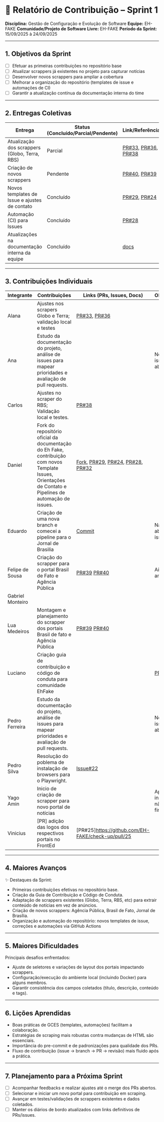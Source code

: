 # 📝 Relatório de Contribuição – Sprint 1

**Disciplina:** Gestão de Configuração e Evolução de Software
**Equipe:** EH-FAKE
**Comunidade/Projeto de Software Livre:** EH-FAKE
**Período da Sprint:** 15/09/2025 à 24/09/2025

---

## 1. Objetivos da Sprint

- [ ] Efetuar as primeiras contribuições no repositório base
- [ ] Atualizar scrappers já existentes no projeto para capturar notícias
- [ ] Desenvolver novos scrappers para ampliar a cobertura
- [ ] Melhorar a organização do repositório (templates de issue e automações de CI)
- [ ] Garantir a atualização contínua da documentação interna do time

---

## 2. Entregas Coletivas

| Entrega                                        | Status (Concluído/Parcial/Pendente) | Link/Referência                                                                                                                                                  | Observações      |
| ---------------------------------------------- | ----------------------------------- | ---------------------------------------------------------------------------------------------------------------------------------------------------------------- | ---------------- |
| Atualização dos scrappers (Globo, Terra, RBS)  | Parcial                             | [PR#33](https://github.com/EH-FAKE/check-up/pull/33), [PR#36](https://github.com/EH-FAKE/check-up/pull/36), [PR#38](https://github.com/EH-FAKE/check-up/pull/38) | RBS em andamento |
| Criação de novos scrappers                     | Pendente                            | [PR#40](https://github.com/EH-FAKE/check-up/pull/40), [PR#39](https://github.com/EH-FAKE/check-up/pull/39)                                                       |                  |
| Novos templates de Issue e ajustes de contato  | Concluído                           | [PR#29](https://github.com/EH-FAKE/check-up/pull/29), [PR#24](https://github.com/EH-FAKE/check-up/pull/24)                                                       |                  |
| Automação (CI) para Issues                     | Concluído                           | [PR#28](https://github.com/EH-FAKE/check-up/pull/28)                                                                                                             |                  |
| Atualizações na documentação interna da equipe | Concluído                           | [docs](https://gces-ehfake-fork.github.io/docs-interno/)                                                                                                         |                  |

---

## 3. Contribuições Individuais

| Integrante       | Contribuições                                                | Links (PRs, Issues, Docs)                                                                                  | Observações |
| ---------------- | ------------------------------------------------------------ | ---------------------------------------------------------------------------------------------------------- | ----------- |
| Alana            | Ajustes nos scrapers Globo e Terra; validação local e testes | [PR#33](https://github.com/EH-FAKE/check-up/pull/33), [PR#36](https://github.com/EH-FAKE/check-up/pull/36) |             |
| Ana              |  Estudo da documentação do projeto, análise de issues para mapear prioridades e avaliação de pull requests.                                     |                                                                                                            |  Nenhuma issue foi aberta           |
| Carlos           |  Ajustes no scraper do RBS; Validação local e testes.                                       |  [PR#38](https://github.com/EH-FAKE/check-up/pull/38)                                                                                                          |             |
| Daniel           | Fork do repositório oficial da documentação do Eh Fake, contribuição com novos Template Issues, Orientações de Contato e Pipelines de automação de issues.                                                             | [Fork](https://github.com/GCES-EhFake-Fork/docsOficialEhFake), [PR#29](https://github.com/EH-FAKE/check-up/pull/29), [PR#24](https://github.com/EH-FAKE/check-up/pull/24), [PR#28](https://github.com/EH-FAKE/check-up/pull/28), [PR#32](https://github.com/GCES-EhFake-Fork/docs-interno/pull/32)     |             |
| Eduardo          | Criação de uma nova branch e comecei a pipeline para o Jornal de Brasilia                                                                                                                                                     |       [Commit](https://github.com/GCES-EhFake-Fork/checkUp/commit/44e17b06877b41d161e2117051cad2a4a1c30339)                                                                                                                                                                                                                                                                                              | Não foi aberto uma issue ainda             |
| Felipe de Sousa  | Criação do scrapper para o portal Brasil de Fato e Agência Pública                                                                                         | [PR#39](https://github.com/EH-FAKE/check-up/pull/39) [PR#40](https://github.com/EH-FAKE/check-up/pull/40)                                                                                                                                                                                          | Ainda em andamento |
| Gabriel Monteiro |                                                              |                                                                                                            |             |
| Lua Medeiros     | Montagem e planejamento do scrapper dos portais Brasil de fato e Agência Pública                                                                           | [PR#39](https://github.com/EH-FAKE/check-up/pull/39) [PR#40](https://github.com/EH-FAKE/check-up/pull/40)                                                                                                                                                                                          |                    |
| Luciano          |    Criação guia de contribuição e código de conduta para comunidade EhFake                                                                                                                                                        |                                                                                                                                                                                                                                                                                                    |        [PR#21](https://github.com/EH-FAKE/check-up/pull/21)     |
| Pedro Ferreira   |  Estudo da documentação do projeto, análise de issues para mapear prioridades e avaliação de pull requests.                                     |                                                                                                            |  Nenhuma issue foi aberta           |
| Pedro Silva      |  Resolução do poblema de instalação de browsers para o Playwright.                                                           | [Issue#22](https://github.com/EH-FAKE/check-up/issues/22)                                                                                                           |             |
| Yago Amin            | Inicio de criação de scrapper para novo portal de notícias                                                             |                                                                                                            | Apenas inicializado, não finalizado            |
| Vinicius         |[PR] adição das logos dos respectivos portais no FrontEd                                                                                                                                                      | [PR#25]https://github.com/EH-FAKE/check-up/pull/25                                                                                                                                                                                                                                                                                                |             |

---

## 4. Maiores Avanços

✨ Destaques da Sprint:

- Primeiras contribuições efetivas no repositório base.
- Criação da Guia de Contribuição e Código de Conduta.
- Adaptação de scrappers existentes (Globo, Terra, RBS, etc) para extrair conteúdo de notícias em vez de anúncios.
- Criação de novos scrappers: Agência Pública, Brasil de Fato, Jornal de Brasília.
- Organização e automação do repositório: novos templates de issue, correções e automações via GitHub Actions

---

## 5. Maiores Dificuldades

Principais desafios enfrentados:

- Ajuste de seletores e variações de layout dos portais impactando scrappers.
- Configuração/execução do ambiente local (incluindo Docker) para alguns membros.
- Garantir consistência dos campos coletados (título, descrição, conteúdo e tags).

---

## 6. Lições Aprendidas

- Boas práticas de GCES (templates, automações) facilitam a colaboração.
- Estratégias de scraping mais robustas contra mudanças de HTML são essenciais.
- Importância do pre-commit e de padronizações para qualidade dos PRs.
- Fluxo de contribuição (issue → branch → PR → revisão) mais fluido após a prática.

---

## 7. Planejamento para a Próxima Sprint

- [ ] Acompanhar feedbacks e realizar ajustes até o merge dos PRs abertos.
- [ ] Selecionar e iniciar um novo portal para contribuição em scraping.
- [ ] Avançar em testes/validações de scrappers existentes e dados coletados.
- [ ] Manter os diários de bordo atualizados com links definitivos de PRs/issues.
